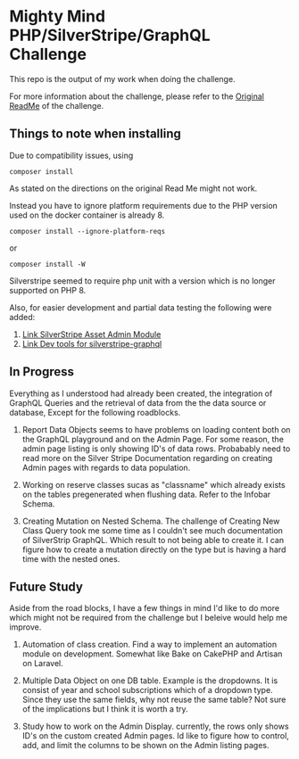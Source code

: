 # Mighty Mind PHP/SilverStripe/GraphQL Challenge 

This repo is the output of my work when doing the challenge. 

For more information about the challenge, please refer to the [Original ReadMe](Original.md) of the challenge.

## Things to note when installing

Due to compatibility issues, using 
```
composer install
```
As stated on the directions on the original Read Me might not work.

Instead you have to ignore platform requirements due to the PHP version used on the docker container is already 8. 
```
composer install --ignore-platform-reqs
```
or
```
composer install -W
```
Silverstripe seemed to require php unit with a version which is no longer supported on PHP 8. 

Also, for easier development and partial data testing the following were added:

1. [Link SilverStripe Asset Admin Module](https://github.com/silverstripe/silverstripe-asset-admin)
2. [Link Dev tools for silverstripe-graphql](https://github.com/silverstripe/silverstripe-graphql-devtools)


## In Progress

Everything as I understood had already been created, the integration of GraphQL Queries and the retrieval of data from the the data source or database, Except for the following roadblocks.

1. Report Data Objects seems to have problems on loading content both on the GraphQL playground and on the Admin Page.
For some reason, the admin page listing is only showing ID's of data rows. Probabably need to read more on the Silver Stripe Documentation regarding on creating Admin pages with regards to data population.

2. Working on reserve classes sucas as "classname" which already exists on the tables pregenerated when flushing data. Refer to the Infobar Schema.

3. Creating Mutation on Nested Schema. The challenge of Creating New Class Query took me some time as I couldn't see much documentation of SilverStrip GraphQL. Which result to not being able to create it. I can figure how to create a mutation directly on the type but is having a hard time with the nested ones. 

## Future Study

Aside from the road blocks, I have a few things in mind I'd like to do more which might not be required from the challenge but I beleive would help me improve.

1. Automation of class creation. Find a way to implement an automation module on development. Somewhat like Bake on CakePHP and Artisan on Laravel. 

2. Multiple Data Object on one DB table. Example is the dropdowns. It is consist of year and school subscriptions which of a dropdown type. Since they use the same fields, why not reuse the same table? Not sure of the implications but I think it is worth a try.

3. Study how to work on the Admin Display. currently, the rows only shows ID's on the custom created Admin pages. Id like to figure how to control, add, and limit the columns to be shown on the Admin listing pages.


